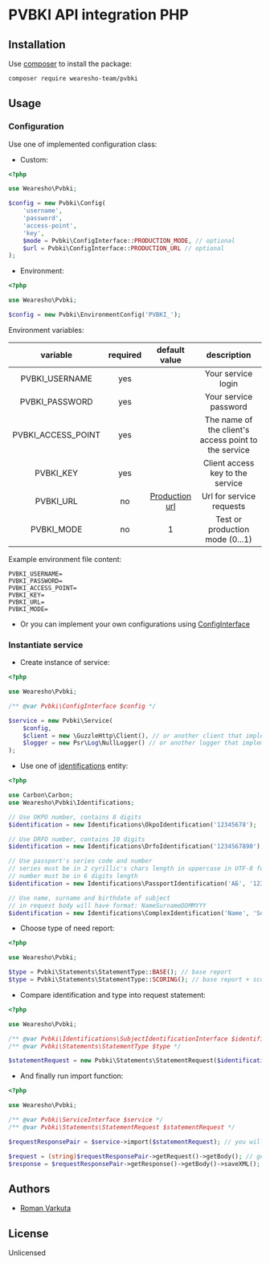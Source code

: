 # PVBKI API integration PHP

## Installation

Use [composer](https://packagist.org) to install the package:

```bash
composer require wearesho-team/pvbki
```

## Usage

### Configuration

Use one of implemented configuration class:

- Custom:

```php
<?php

use Wearesho\Pvbki;

$config = new Pvbki\Config(
    'username',
    'password',
    'access-point',
    'key',
    $mode = Pvbki\ConfigInterface::PRODUCTION_MODE, // optional
    $url = Pvbki\ConfigInterface::PRODUCTION_URL // optional
);
```

- Environment:

```php
<?php

use Wearesho\Pvbki;

$config = new Pvbki\EnvironmentConfig('PVBKI_');
```

Environment variables:

|      variable      | required |                              default value                              |                      description                     |
|:------------------:|:--------:|:-----------------------------------------------------------------------:|:----------------------------------------------------:|
| PVBKI_USERNAME     | yes      |                                                                         | Your service login                                   |
| PVBKI_PASSWORD     | yes      |                                                                         | Your service password                                |
| PVBKI_ACCESS_POINT | yes      |                                                                         | The name of the client's access point to the service |
| PVBKI_KEY          | yes      |                                                                         | Client access key to the service                     |
| PVBKI_URL          | no       | [Production url](https://secure.pvbki.com/reverse-service/default.asmx) | Url for service requests                             |
| PVBKI_MODE         | no       | 1                                                                       | Test or production mode (0...1)                      |

Example environment file content:

```dotenv
PVBKI_USERNAME=
PVBKI_PASSWORD=
PVBKI_ACCESS_POINT=
PVBKI_KEY=
PVBKI_URL=
PVBKI_MODE=
```

- Or you can implement your own configurations using [ConfigInterface](./src/ConfigInterface.php)

### Instantiate service

 - Create instance of service:

```php
<?php

use Wearesho\Pvbki;

/** @var Pvbki\ConfigInterface $config */

$service = new Pvbki\Service(
    $config,
    $client = new \GuzzleHttp\Client(), // or another client that implement \GuzzleHttp\ClientInterface
    $logger = new Psr\Log\NullLogger() // or another logger that implement \Psr\Log\LoggerInterface
);
```

- Use one of [identifications](./src/Identifications) entity:

```php
<?php

use Carbon\Carbon;
use Wearesho\Pvbki\Identifications;

// Use OKPO number, contains 8 digits
$identification = new Identifications\OkpoIdentification('12345678');

// Use DRFO number, contains 10 digits
$identification = new Identifications\DrfoIdentification('1234567890');

// Use passport's series code and number
// series must be in 2 cyrillic's chars length in uppercase in UTF-8 format
// number must be in 6 digits length
$identification = new Identifications\PassportIdentification('АБ', '123456');

// Use name, surname and birthdate of subject
// in request body will have format: NameSurnameDDMMYYY
$identification = new Identifications\ComplexIdentification('Name', 'Surname', Carbon::parse('2018-03-12'));
```

- Choose type of need report:

```php
<?php

use Wearesho\Pvbki;

$type = Pvbki\Statements\StatementType::BASE(); // base report
$type = Pvbki\Statements\StatementType::SCORING(); // base report + scoring 
```

- Compare identification and type into request statement:

```php
<?php

use Wearesho\Pvbki;

/** @var Pvbki\Identifications\SubjectIdentificationInterface $identification */
/** @var Pvbki\Statements\StatementType $type */

$statementRequest = new Pvbki\Statements\StatementRequest($identification, $type);

```

- And finally run import function:

```php
<?php

use Wearesho\Pvbki;

/** @var Pvbki\ServiceInterface $service */
/** @var Pvbki\Statements\StatementRequest $statementRequest */

$requestResponsePair = $service->import($statementRequest); // you will get aggregate request-response object

$request = (string)$requestResponsePair->getRequest()->getBody(); // get request body
$response = $requestResponsePair->getResponse()->getBody()->saveXML(); // get report body;
```

## Authors

- [Roman <KartaviK> Varkuta](mailto:roman.varkuta@gmail.com)

## License

Unlicensed
